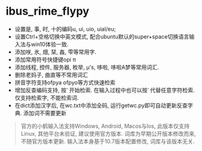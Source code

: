 # ibus_rime_flypy
* 设置是, 事, 时, 十的编码u, ui, uio, uial/eu;
* 设置Ctrl+空格切换中英文模式, 配合ubuntu默认的super+space切换语言输入法与win10体验一致.
* 添加咲, 氷, 畑, 栞, 姦, 雫等常用字.
* 添加常用符号快捷键opi π
* 添加线程, 控件, 服务器, 枚举, μ's, 哆啦, 哆啦A梦等常用词汇.
* 删除老妈子, 曲直等不常用词汇
* 拼音字符支持ofpya ofpyo等方式快速检索
* 增加反查编码支持, 按`` ` ``开始检索. 在输入过程中也可以按`` ` ``代替任意字符检索. 仅支持检索字, 不能检索词.
* 在dict添加汉字后, 在wc.txt中添加全码, 运行getwc.py即可自动更新反查字典. 添加词不需要更新
> 官方的小鹤输入法支持Windows, Android, Macos与Ios, 此版本仅支持Linux, 其他平台未验证, 建议使用官方版本. 词库为早期公开版本修改而来, 不随官方版本更新. 输入法本身基于10.7版本配置修改, 词库与该版本无关.
